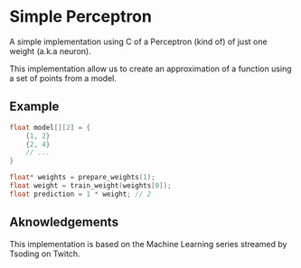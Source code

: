 # Simple Perceptron

A simple implementation using C of a Perceptron (kind of) of just one weight (a.k.a neuron).

This implementation allow us to create an approximation of a function using a set of points from a model.

## Example

```c
float model[][2] = {
    {1, 2}
    {2, 4}
    // ...
}

float* weights = prepare_weights(1);
float weight = train_weight(weights[0]);
float prediction = 1 * weight; // 2
```

## Aknowledgements

This implementation is based on the Machine Learning series streamed by Tsoding on Twitch.
